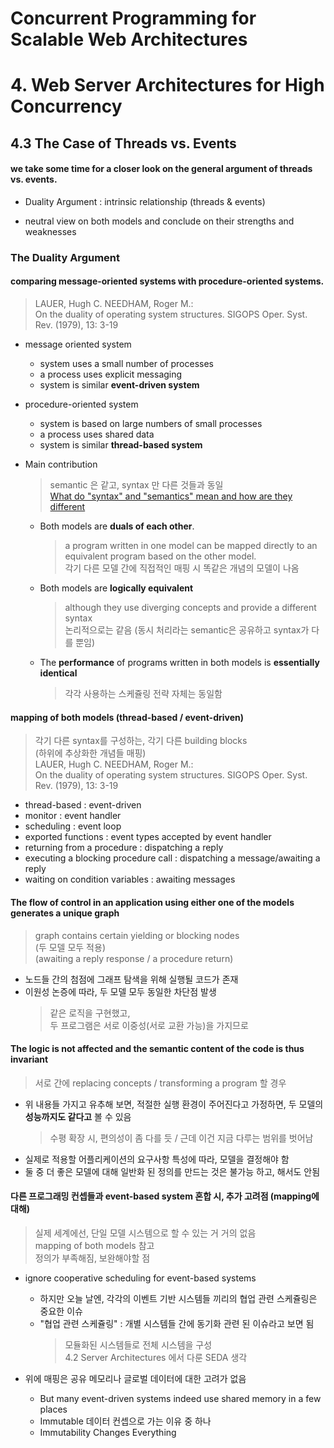 # Concurrent Programming for Scalable Web Architectures  
# 4. Web Server Architectures for High Concurrency  

## 4.3 The Case of Threads vs. Events  

#### we take some time for a closer look on the general argument of threads vs. events.  

* Duality Argument : intrinsic relationship (threads & events)  

* neutral view on both models and conclude on their strengths and weaknesses  

### The Duality Argument  

#### comparing message-oriented systems with procedure-oriented systems.  
> LAUER, Hugh C. NEEDHAM, Roger M.:  
> On the duality of operating system structures. SIGOPS Oper. Syst. Rev. (1979),  13: 3-19  

* message oriented system  
  * system uses a small number of processes  
  * a process uses explicit messaging  
  * system is similar **event-driven system**  
* procedure-oriented system  
  * system is based on large numbers of small processes  
  * a process uses shared data  
  * system is similar **thread-based system**  
  
* Main contribution  
  > semantic 은 같고, syntax 만 다른 것들과 동일  
  > [What do \"syntax\" and \"semantics\" mean and how are they different](http://www.jguru.com/faq/view.jsp?EID=81)  
  * Both models are **duals of each other**.  
    > a program written in one model can be mapped directly to an equivalent program based on the other model.  
    > 각기 다른 모델 간에 직접적인 매핑 시 똑같은 개념의 모델이 나옴  
  * Both models are **logically equivalent**  
    > although they use diverging concepts and provide a different syntax  
    > 논리적으로는 같음 (동시 처리라는 semantic은 공유하고 syntax가 다를 뿐임)  
  * The **performance** of programs written in both models is **essentially identical**  
    > 각각 사용하는 스케쥴링 전략 자체는 동일함  
    
#### mapping of both models (thread-based / event-driven)  
> 각기 다른 syntax를 구성하는, 각기 다른 building blocks  
> (하위에 추상화한 개념들 매핑)  
> LAUER, Hugh C. NEEDHAM, Roger M.:  
> On the duality of operating system structures. SIGOPS Oper. Syst. Rev. (1979),  13: 3-19  

* thread-based : event-driven  
* monitor : event handler
* scheduling : event loop  
* exported functions : event types accepted by event handler  
* returning from a procedure : dispatching a reply  
* executing a blocking procedure call : dispatching a message/awaiting a reply  
* waiting on condition variables : awaiting messages  

#### The flow of control in an application using either one of the models generates a unique graph  
> graph contains certain yielding or blocking nodes  
> (두 모델 모두 적용)  
> (awaiting a reply response / a procedure return)  

* 노드들 간의 첨점에 그래프 탐색을 위해 실행될 코드가 존재  
* 이원성 논증에 따라, 두 모델 모두 동일한 차단점 발생  
  > 같은 로직을 구현했고,    
  > 두 프로그램은 서로 이중성(서로 교환 가능)을 가지므로  
  
#### The logic is not affected and the semantic content of the code is thus invariant  
> 서로 간에 replacing concepts / transforming a program 할 경우  

* 위 내용들 가지고 유추해 보면, 적절한 실행 환경이 주어진다고 가정하면, 두 모델의 **성능까지도 같다고** 볼 수 있음  
  > 수평 확장 시, 편의성이 좀 다를 듯 / 근데 이건 지금 다루는 범위를 벗어남  
* 실제로 적용할 어플리케이션의 요구사항 특성에 따라, 모델을 결정해야 함  
* 둘 중 더 좋은 모델에 대해 일반화 된 정의를 만드는 것은 불가능 하고, 해서도 안됨  

#### 다른 프로그래밍 컨셉들과 event-based system 혼합 시, 추가 고려점 (mapping에 대해)  
> 실제 세계에선, 단일 모델 시스템으로 할 수 있는 거 거의 없음   
> mapping of both models 참고  
> 정의가 부족해짐, 보완해야할 점  
* ignore cooperative scheduling for event-based systems  
  * 하지만 오늘 날엔, 각각의 이벤트 기반 시스템들 끼리의 협업 관련 스케쥴링은 중요한 이슈  
  * "협업 관련 스케쥴링" : 개별 시스템들 간에 동기화 관련 된 이슈라고 보면 됨  
    > 모듈화된 시스템들로 전체 시스템을 구성  
    > 4.2 Server Architectures 에서 다룬 SEDA 생각  

* 위에 매핑은 공유 메모리나 글로벌 데이터에 대한 고려가 없음  
  * But many event-driven systems indeed use shared memory in a few places  
  * Immutable 데이터 컨셉으로 가는 이유 중 하나  
  * Immutability Changes Everything  
  



